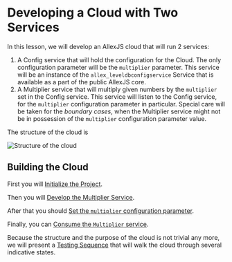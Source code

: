 # Developing a Cloud with Two Services

In this lesson, we will develop an AllexJS cloud that will run 2 services:

1. A Config service that will hold the configuration for the Cloud. The only configuration parameter will be the `multiplier` parameter. This service will be an instance of the `allex_leveldbconfigservice` Service that is available as a part of the public AllexJS core.
2. A Multiplier service that will multiply given numbers by the `multiplier` set in the Config service. This service will listen to the Config service, for the `multiplier` configuration parameter in particular. Special care will be taken for the _boundary cases_, when the Multiplier service might not be in possession of the `multiplier` configuration parameter value.

The structure of the cloud is

![Structure of the cloud](http://i.imgur.com/wfSob4j.png)


## Building the Cloud

First you will [Initialize the Project](init.md).

Then you will [Develop the Multiplier Service](develop_service.md).

After that you should [Set the `multiplier` configuration parameter](set_multiplier.md).

Finally, you can [Consume the `Multiplier` service](consume_multiplier.md).

Because the structure and the purpose of the cloud is not trivial any more, we will present a [Testing Sequence](testing_sequence.md) that will walk the cloud through several indicative states.
